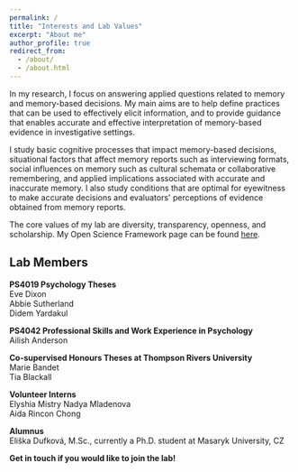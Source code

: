 ```yaml
---
permalink: /
title: "Interests and Lab Values"
excerpt: "About me"
author_profile: true
redirect_from: 
  - /about/
  - /about.html
---
```


In my research, I focus on answering applied questions related to memory and memory-based decisions. My main aims are to help define practices that can be used to effectively elicit information, and to provide guidance that enables accurate and effective interpretation of memory-based evidence in investigative settings.

I study basic cognitive processes that impact memory-based decisions, situational factors that affect memory reports such as interviewing formats, social influences on memory such as cultural schemata or collaborative remembering, and applied implications associated with accurate and inaccurate memory. I also study conditions that are optimal for eyewitness to make accurate decisions and evaluators' perceptions of evidence obtained from memory reports.

The core values of my lab are diversity, transparency, openness, and scholarship. My Open Science Framework page can be found [here](https://osf.io/v3p2k/).

Lab Members
------
**PS4019 Psychology Theses**  
Eve Dixon  
Abbie Sutherland  
Didem Yardakul

**PS4042 Professional Skills and Work Experience in Psychology**  
Ailish Anderson 

**Co-supervised Honours Theses at Thompson Rivers University**  
Marie Bandet  
Tia Blackall

**Volunteer Interns**  
Elyshia Mistry 
Nadya Mladenova   
Aida Rincon Chong

**Alumnus**  
Eliška Dufková, M.Sc., currently a Ph.D. student at Masaryk University, CZ

**Get in touch if you would like to join the lab!**